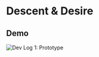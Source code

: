 # Descent & Desire

## Demo
![Dev Log 1: Prototype](https://github.com/user-attachments/assets/c550d4b6-3eec-4b42-aa49-7cde2c8dc279)
